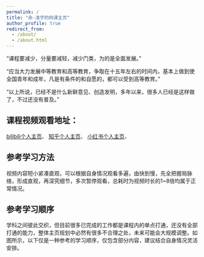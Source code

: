 ```yaml
---
permalink: /
title: "余-凌宇的网课主页"
author_profile: true
redirect_from: 
  - /about/
  - /about.html
---
```


“课程要减少，分量要减轻，减少门类，为的是全面发展。”

“应当大力发展中等教育和高等教育，争取在十五年左右的时间内，基本上做到使全国青年和成年，凡是有条件的和自愿的，都可以受到高等教育。”

“以上所说，已经不是什么新鲜意见、创造发明，多年以来，很多人已经是这样做了，不过还没有普及。”

课程视频观看地址：
-----
[bilibili个人主页](https://space.bilibili.com/443207424?spm_id_from=333.1007.0.0)、
[知乎个人主页](https://www.zhihu.com/people/19-77-68-41)、
[小红书个人主页](https://www.xiaohongshu.com/user/profile/5f4ba1b8000000000100187f)、

参考学习方法
------
视频内容短小紧凑直观，可以根据自身情况观看多遍，由快到慢，先全把握局脉络，形成直观，再深究细节，多次暂停观看，总耗时为视频时长的1~8倍均属于正常情况。

参考学习顺序
------
学科之间彼此交织，但目前很多已完成的工作都是课程内的单点打通，还没有全部打通的能力，整体主页规划中必然有很多不合理之处，未来可能会大规模调整。如图所示，以下仅是一种参考的学习顺序，仅包含部分内容，建议结合自身情况灵活安排。
